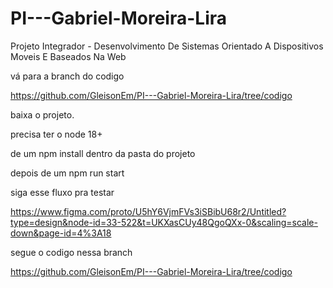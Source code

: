 # PI---Gabriel-Moreira-Lira
Projeto Integrador - Desenvolvimento De Sistemas Orientado A Dispositivos Moveis E Baseados Na Web

vá para a branch do codigo

https://github.com/GleisonEm/PI---Gabriel-Moreira-Lira/tree/codigo

baixa o projeto.

precisa ter o node 18+

de um npm install dentro da pasta do projeto

depois de um npm run start

siga esse fluxo pra testar

https://www.figma.com/proto/U5hY6VjmFVs3iSBibU68r2/Untitled?type=design&node-id=33-522&t=UKXasCUy48QgoQXx-0&scaling=scale-down&page-id=4%3A18

segue o codigo nessa branch

https://github.com/GleisonEm/PI---Gabriel-Moreira-Lira/tree/codigo
